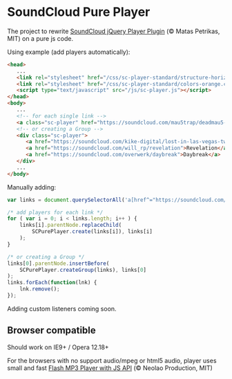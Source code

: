 # SoundCloud Pure Player
The project to rewrite [SoundCloud jQuery Player Plugin](https://github.com/soundcloud/soundcloud-custom-player) (© Matas Petrikas, MIT) on a pure js code.

Using example (add players automatically):
```html
<head>
   ...
   <link rel="stylesheet" href="/css/sc-player-standard/structure-horizontal.css" type="text/css">
   <link rel="stylesheet" href="/css/sc-player-standard/colors-orange.css" type="text/css">
   <script type="text/javascript" src="/js/sc-player.js"></script>
</head>
<body>
   ...
   <!-- for each single link -->
   <a class="sc-player" href="https://soundcloud.com/mau5trap/deadmau5-feat-chris-james-the">The Veldt</a>
   <!-- or creating a Group -->
   <div class="sc-player">
      <a href="https://soundcloud.com/kike-digital/lost-in-las-vegas-two-steps">Lost In Las Vegas</a>
      <a href="https://soundcloud.com/will_rp/revelation">Revelation</a>
      <a href="https://soundcloud.com/overwerk/daybreak">Daybreak</a>
   </div>
   ...
</body>
```

Manually adding:
```javascript
var links = document.querySelectorAll('a[href^="https://soundcloud.com/"]');

/* add players for each link */
for ( var i = 0; i < links.length; i++ ) {
    links[i].parentNode.replaceChild(
        SCPurePlayer.create(links[i]), links[i]
    );
}

/* or creating a Group */
links[0].parentNode.insertBefore(
    SCPurePlayer.createGroup(links), links[0]
);
links.forEach(function(lnk) {
    lnk.remove();
});
```

Adding custom listeners coming soon.

## Browser compatible
Should work on IE9+ / Opera 12.18+

For the browsers with no support audio/mpeg or html5 audio, player uses small and fast [Flash MP3 Player with JS API](http://flash-mp3-player.net/players/js/) (© Neolao Production, MIT)
